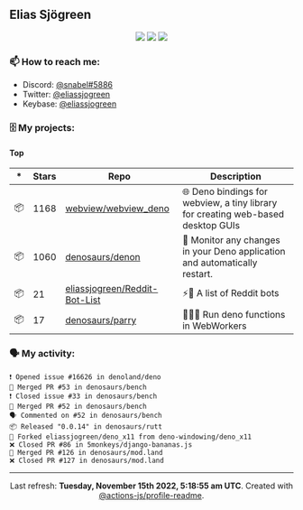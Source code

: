 ## Elias Sjögreen

<p align="center">
  <img src="https://img.shields.io/badge/🎂-dec. 2003-success" />
  <img src="https://img.shields.io/badge/🌎-Stockholm-informational" />
  <img src="https://img.shields.io/badge/👦-He/Him-informational" />
</p>

### 📫 How to reach me:

- Discord: [@snabel#5886](https://discord.com/users/267978757799673866)
- Twitter: [@eliassjogreen](https://twitter.com/eliassjogreen)
- Keybase: [@eliassjogreen](https://keybase.io/eliassjogreen)

### 🗄 My projects:

#### Top
|*|Stars|Repo|Description|
|---|---|---|---|
| 📦 | 1168 | [webview/webview_deno](https://github.com/webview/webview_deno) | 🌐 Deno bindings for webview, a tiny library for creating web-based desktop GUIs |
| 📦 | 1060 | [denosaurs/denon](https://github.com/denosaurs/denon) | 👀 Monitor any changes in your Deno application and automatically restart. |
| 📦 | 21 | [eliassjogreen/Reddit-Bot-List](https://github.com/eliassjogreen/Reddit-Bot-List) | ⚡️🤖 A list of Reddit bots |
| 📦 | 17 | [denosaurs/parry](https://github.com/denosaurs/parry) | 👷🏽‍♂️ Run deno functions in WebWorkers |

### 🗣 My activity:

```
❗️ Opened issue #16626 in denoland/deno
🎉 Merged PR #53 in denosaurs/bench
❗️ Closed issue #33 in denosaurs/bench
🎉 Merged PR #52 in denosaurs/bench
🗣 Commented on #52 in denosaurs/bench
📦 Released "0.0.14" in denosaurs/rutt
🍴 Forked eliassjogreen/deno_x11 from deno-windowing/deno_x11
❌ Closed PR #86 in 5monkeys/django-bananas.js
🎉 Merged PR #126 in denosaurs/mod.land
❌ Closed PR #127 in denosaurs/mod.land
```

------------
<p align="center">Last refresh: <b>Tuesday, November 15th 2022, 5:18:55 am UTC</b>. Created with <a href=https://github.com/marketplace/actions/profile-readme>@actions-js/profile-readme</a>.</p>
